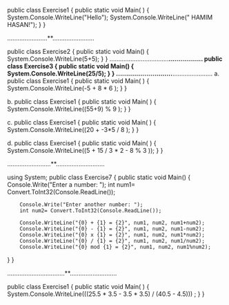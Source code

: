 public class Exercise1
{
    public static void Main( )
    {
         System.Console.WriteLine("Hello");
         System.Console.WriteLine(" HAMIM HASAN!");
    }
}

.......................**........................

public class Exercise2
{
    public static void Main()
    {
        System.Console.WriteLine(5+5);
    }
}
..................................**.................
public class Exercise3
{
  public static void Main()
  { 
    System.Console.WriteLine(25/5);
  }
}
............................**.......................
a.  public class Exercise1
{
    public static void Main( )
    {
         System.Console.WriteLine(-5 + 8 * 6 );
    }
}

b.  public class Exercise1
{
    public static void Main( )
    {
         System.Console.WriteLine((55+9) % 9  );
    }
}

c. public class Exercise1
{
    public static void Main( )
    {
         System.Console.WriteLine((20 + -3*5 / 8   );
    }
}

d.  public class Exercise1
{
    public static void Main( )
    {
         System.Console.WriteLine((5 + 15 / 3 * 2 - 8 % 3   ));
    }
}

.........................**............................

using System;
public class Exercise7
{
    public static void Main()
    {
        Console.Write("Enter a number: ");
        int num1= Convert.ToInt32(Console.ReadLine());
 
        Console.Write("Enter another number: ");
        int num2= Convert.ToInt32(Console.ReadLine());
   
        Console.WriteLine("{0} + {1} = {2}", num1, num2, num1+num2);
        Console.WriteLine("{0} - {1} = {2}", num1, num2, num1-num2);
        Console.WriteLine("{0} x {1} = {2}", num1, num2, num1*num2);
        Console.WriteLine("{0} / {1} = {2}", num1, num2, num1/num2);
        Console.WriteLine("{0} mod {1} = {2}", num1, num2, num1%num2);
   }
}

.................................**...........................

public class Exercise1
{
    public static void Main( )
    {
         System.Console.WriteLine(((25.5 * 3.5 - 3.5 * 3.5) / (40.5 - 4.5))) ;
    }
}
